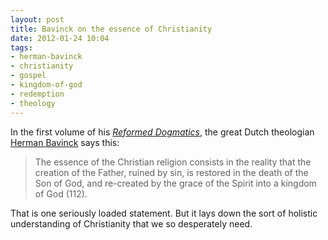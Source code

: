 ```yaml
---
layout: post
title: Bavinck on the essence of Christianity
date: 2012-01-24 10:04
tags:
- herman-bavinck
- christianity
- gospel
- kingdom-of-god
- redemption
- theology
---
```

<p>In the first volume of his <a href="http://www.amazon.co.uk/gp/product/0801026326"><em>Reformed Dogmatics</em></a>, the great Dutch theologian <a href="http://en.wikipedia.org/wiki/Herman_Bavinck">Herman Bavinck</a> says this:</p>
<blockquote>
The essence of the Christian religion consists in the reality that the  creation of the Father, ruined by sin, is restored in the death  of the Son of God, and re-created by the grace of the  Spirit into a kingdom of God (112).
</blockquote>

That is one seriously loaded statement. But it lays down the sort of holistic understanding of Christianity that we so desperately need.
